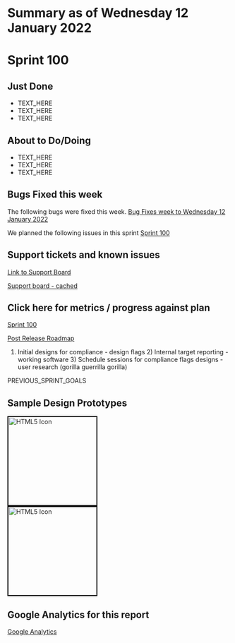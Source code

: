 # Summary as of Wednesday 12 January 2022 

# Sprint 100

## Just Done
* TEXT_HERE
* TEXT_HERE
* TEXT_HERE

## About to Do/Doing
* TEXT_HERE
* TEXT_HERE
* TEXT_HERE

## Bugs Fixed this week
The following bugs were fixed this week.
[Bug Fixes week to Wednesday 12 January 2022](graphs/bugs12012022.png)

We planned the following issues in this sprint 
[Sprint 100](graphs/sprint12012022.png)

## Support tickets and known issues
[Link to Support Board](https://collaboration.homeoffice.gov.uk/jira/secure/RapidBoard.jspa?rapidView=1717&selectedIssue=ASSB-253)

[Support board - cached](graphs/supportBoard12012022.png)

## Click here for metrics / progress against plan
[Sprint 100](graphs/progress12012022.png)

[Post Release Roadmap](graphs/roadmap12012022.png)

1) Initial designs for compliance - design flags 2) Internal target reporting - working software 3) Schedule sessions for compliance flags designs - user research (gorilla guerrilla gorilla)

PREVIOUS_SPRINT_GOALS

## Sample Design Prototypes
<a href="graphs/proto1_12012022.png"><img src="graphs/proto1_12012022.png" alt="HTML5 Icon" width="200" style="border:2px solid black"></a>
<br>
<a href="graphs/proto2_12012022.png"><img src="graphs/proto2_12012022.png" alt="HTML5 Icon" width="200" style="border:2px solid black"></a>
<br>


## Google Analytics for this report
[Google Analytics](graphs/GA12012022.png)

